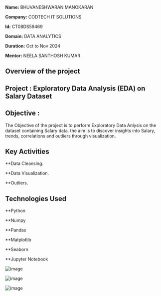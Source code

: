**Name:** BHUVANESHWARAN MANOKARAN

**Company:** CODTECH IT SOLUTIONS

**Id:** CT08DS59469

**Domain:** DATA ANALYTICS

**Duration:** Oct to Nov 2024

**Mentor:** NEELA SANTHOSH KUMAR

## Overview of the project 

## Project : Exploratory Data Analysis (EDA) on Salary Dataset

## Objective :
The Objective of the project is to perform Exploratory Data Anlysis on the dataset containing Salary data. the aim is to discover insights into Salary, trends, correlations and outliers through visualization.

## Key Activities
**Data Cleansing.

**Data Visualization.

**Outliers.

## Technologies Used
**Python

**Numpy

**Pandas

**Matplotlib

**Seaborn

**Jupyter Notebook


![image](https://github.com/user-attachments/assets/7b4599f7-82b2-4eb8-a525-1f675fe3efc4)


![image](https://github.com/user-attachments/assets/5e71d096-2910-4fd6-9ab9-7738737edc51)


![image](https://github.com/user-attachments/assets/42e23042-cb9e-45b4-9c08-2014c4cf5eb9)
